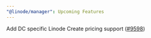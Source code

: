 ```yaml
---
"@linode/manager": Upcoming Features
---
```


Add DC specific Linode Create pricing support ([#9598](https://github.com/linode/manager/pull/9598))
